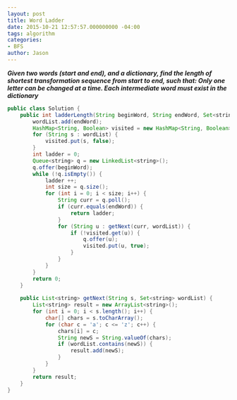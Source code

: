 ```yaml
---
layout: post
title: Word Ladder
date: 2015-10-21 12:57:57.000000000 -04:00
tags: algorithm
categories:
- BFS
author: Jason
---
```

<p><strong><em>Given two words (start and end), and a dictionary, find the length of shortest transformation sequence from start to end, such that: Only one letter can be changed at a time. Each intermediate word must exist in the dictionary</em></strong></p>


``` java
public class Solution {
    public int ladderLength(String beginWord, String endWord, Set<string> wordList) {
        wordList.add(endWord);
        HashMap<String, Boolean> visited = new HashMap<String, Boolean>();
        for (String s : wordList) {
            visited.put(s, false);
        }
        int ladder = 0;
        Queue<string> q = new LinkedList<string>();
        q.offer(beginWord);
        while (!q.isEmpty()) {
            ladder ++;
            int size = q.size();
            for (int i = 0; i < size; i++) {
                String curr = q.poll();
                if (curr.equals(endWord)) {
                    return ladder;
                }
                for (String u : getNext(curr, wordList)) {
                    if (!visited.get(u)) {
                        q.offer(u);
                        visited.put(u, true);
                    }
                }
            }
        }
        return 0;
    }
    
    public List<string> getNext(String s, Set<string> wordList) {
        List<string> result = new ArrayList<string>();
        for (int i = 0; i < s.length(); i++) {
            char[] chars = s.toCharArray();
            for (char c = 'a'; c <= 'z'; c++) {
                chars[i] = c;
                String newS = String.valueOf(chars);
                if (wordList.contains(newS)) {
                    result.add(newS);
                }
            }
        }
        return result;
    }
}
```
